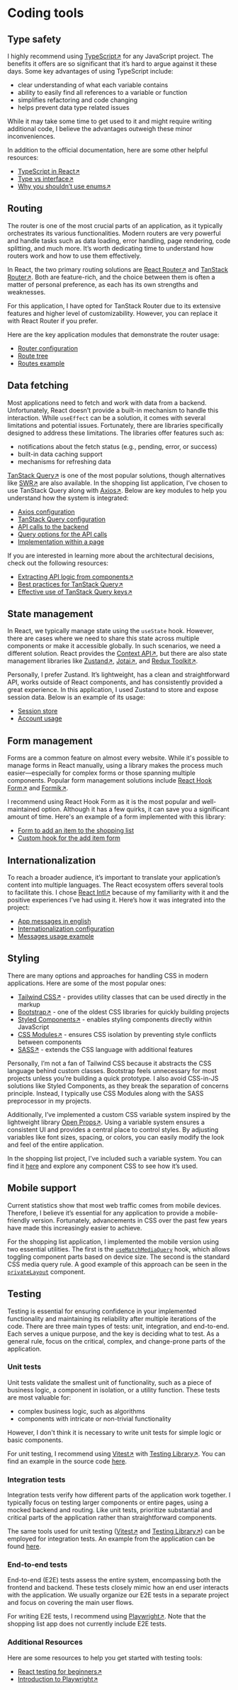 # Coding tools

## Type safety

I highly recommend using [TypeScript↗](https://www.typescriptlang.org/) for any JavaScript project. The benefits it offers are so significant that it’s hard to argue against it these days. Some key advantages of using TypeScript include:

- clear understanding of what each variable contains
- ability to easily find all references to a variable or function
- simplifies refactoring and code changing
- helps prevent data type related issues

While it may take some time to get used to it and might require writing additional code, I believe the advantages outweigh these minor inconveniences.

In addition to the official documentation, here are some other helpful resources:

- [TypeScript in React↗](https://www.youtube.com/watch?v=TPACABQTHvM)
- [Type vs interface↗](https://www.youtube.com/watch?v=Idf0zh9f3qQ)
- [Why you shouldn’t use enums↗](https://www.youtube.com/watch?v=3aUHskjF7pc)

## Routing

The router is one of the most crucial parts of an application, as it typically orchestrates its various functionalities. Modern routers are very powerful and handle tasks such as data loading, error handling, page rendering, code splitting, and much more. It’s worth dedicating time to understand how routers work and how to use them effectively.

In React, the two primary routing solutions are [React Router↗](https://reactrouter.com/) and [TanStack Router↗](https://tanstack.com/router/latest). Both are feature-rich, and the choice between them is often a matter of personal preference, as each has its own strengths and weaknesses.

For this application, I have opted for TanStack Router due to its extensive features and higher level of customizability. However, you can replace it with React Router if you prefer.

Here are the key application modules that demonstrate the router usage:

- [Router configuration](../src/router/routerProvider.tsx)
- [Route tree](../src/router/routesConfig.tsx)
- [Routes example](../src/features/shoppingLists/index.tsx)

## Data fetching

Most applications need to fetch and work with data from a backend. Unfortunately, React doesn’t provide a built-in mechanism to handle this interaction. While `useEffect` can be a solution, it comes with several limitations and potential issues. Fortunately, there are libraries specifically designed to address these limitations. The libraries offer features such as:

- notifications about the fetch status (e.g., pending, error, or success)
- built-in data caching support
- mechanisms for refreshing data

[TanStack Query↗](https://tanstack.com/query/latest) is one of the most popular solutions, though alternatives like [SWR↗](https://swr.vercel.app/) are also available. In the shopping list application, I’ve chosen to use TanStack Query along with [Axios↗](https://axios-http.com/docs/intro). Below are key modules to help you understand how the system is integrated:

- [Axios configuration](../src/api/axiosProvider.ts)
- [TanStack Query configuration](../src/api/queryProvider.tsx)
- [API calls to the backend](../src/features/shoppingLists/api/shoppingListsApi.ts)
- [Query options for the API calls](../src/features/shoppingLists/api/shoppingListsQueries.ts)
- [Implementation within a page](../src/features/shoppingLists/pages/shoppingListsPage.tsx)

If you are interested in learning more about the architectural decisions, check out the following resources:

- [Extracting API logic from components↗](https://profy.dev/article/react-architecture-api-layer)
- [Best practices for TanStack Query↗](https://www.reddit.com/r/reactjs/comments/18z3nsi/comment/kgfz6uz/?utm_source=share&utm_medium=web3x&utm_name=web3xcss&utm_term=1&rdt=51317)
- [Effective use of TanStack Query keys↗](https://tkdodo.eu/blog/effective-react-query-keys)

## State management

In React, we typically manage state using the `useState` hook. However, there are cases where we need to share this state across multiple components or make it accessible globally. In such scenarios, we need a different solution. React provides the [Context API↗](https://react.dev/reference/react/createContext), but there are also state management libraries like [Zustand↗](https://github.com/pmndrs/zustand), [Jotai↗](https://jotai.org/), and [Redux Toolkit↗](https://redux-toolkit.js.org/).

Personally, I prefer Zustand. It’s lightweight, has a clean and straightforward API, works outside of React components, and has consistently provided a great experience. In this application, I used Zustand to store and expose session data. Below is an example of its usage:

- [Session store](../src/stores/sessionStore/sessionStore.ts)
- [Account usage](../src/features/bootstrap/components/privateLayout/toolbar/profileDropdown.tsx)

## Form management

Forms are a common feature on almost every website. While it's possible to manage forms in React manually, using a library makes the process much easier—especially for complex forms or those spanning multiple components. Popular form management solutions include [React Hook Form↗](https://react-hook-form.com/) and [Formik↗](https://formik.org/).

I recommend using React Hook Form as it is the most popular and well-maintained option. Although it has a few quirks, it can save you a significant amount of time. Here's an example of a form implemented with this library:

- [Form to add an item to the shopping list](../src/features/shoppingLists/components/shoppingListView/itemsCard/addItemForm/addItemForm.tsx)
- [Custom hook for the add item form](../src/features/shoppingLists/components/shoppingListView/itemsCard/addItemForm/useAddItemForm.ts)

## Internationalization

To reach a broader audience, it’s important to translate your application’s content into multiple languages. The React ecosystem offers several tools to facilitate this. I chose [React Intl↗](https://formatjs.github.io/) because of my familiarity with it and the positive experiences I’ve had using it. Here’s how it was integrated into the project:

- [App messages in english](../src/assets/i18n/i18n-en_US.json)
- [Internationalization configuration](../src/i18n/i18nProvider.tsx)
- [Messages usage example](../src/features/shoppingLists/components/shoppingListView/itemsCard/itemsStatsView/itemsStatsView.tsx)

## Styling

There are many options and approaches for handling CSS in modern applications. Here are some of the most popular ones:

- [Tailwind CSS↗](https://tailwindcss.com/) - provides utility classes that can be used directly in the markup
- [Bootstrap↗](https://getbootstrap.com/) - one of the oldest CSS libraries for quickly building projects
- [Styled Components↗](https://styled-components.com/) - enables styling components directly within JavaScript
- [CSS Modules↗](https://github.com/css-modules/css-modules) - ensures CSS isolation by preventing style conflicts between components
- [SASS↗](https://sass-lang.com/) - extends the CSS language with additional features

Personally, I’m not a fan of Tailwind CSS because it abstracts the CSS language behind custom classes. Bootstrap feels unnecessary for most projects unless you’re building a quick prototype. I also avoid CSS-in-JS solutions like Styled Components, as they break the separation of concerns principle. Instead, I typically use CSS Modules along with the SASS preprocessor in my projects.

Additionally, I’ve implemented a custom CSS variable system inspired by the lightweight library [Open Props↗](https://open-props.style/). Using a variable system ensures a consistent UI and provides a central place to control styles. By adjusting variables like font sizes, spacing, or colors, you can easily modify the look and feel of the entire application.

In the shopping list project, I’ve included such a variable system. You can find it [here](../src/styles/varSystem) and explore any component CSS to see how it’s used.

## Mobile support

Current statistics show that most web traffic comes from mobile devices. Therefore, I believe it’s essential for any application to provide a mobile-friendly version. Fortunately, advancements in CSS over the past few years have made this increasingly easier to achieve.

For the shopping list application, I implemented the mobile version using two essential utilities. The first is the [`useMatchMediaQuery`](../src/hooks/useMatchMediaQuery.ts) hook, which allows toggling component parts based on device size. The second is the standard CSS media query rule. A good example of this approach can be seen in the [`privateLayout`](../src/features/bootstrap/components/privateLayout/privateLayout.tsx) component.

## Testing

Testing is essential for ensuring confidence in your implemented functionality and maintaining its reliability after multiple iterations of the code. There are three main types of tests: unit, integration, and end-to-end. Each serves a unique purpose, and the key is deciding what to test. As a general rule, focus on the critical, complex, and change-prone parts of the application.

### Unit tests

Unit tests validate the smallest unit of functionality, such as a piece of business logic, a component in isolation, or a utility function. These tests are most valuable for:

- complex business logic, such as algorithms
- components with intricate or non-trivial functionality

However, I don't think it is necessary to write unit tests for simple logic or basic components.

For unit testing, I recommend using [Vitest↗](https://vitest.dev/) with [Testing Library↗](https://testing-library.com/). You can find an example in the source code [here](../src/features/shoppingLists/components/shoppingListView/listFormService.test.ts).

### Integration tests

Integration tests verify how different parts of the application work together. I typically focus on testing larger components or entire pages, using a mocked backend and routing. Like unit tests, prioritize substantial and critical parts of the application rather than straightforward components.

The same tools used for unit testing ([Vitest↗](https://vitest.dev/) and [Testing Library↗](https://testing-library.com/)) can be employed for integration tests. An example from the application can be found [here](../src/features/shoppingLists/components/shoppingListView/shoppingListView.test.tsx).

### End-to-end tests

End-to-end (E2E) tests assess the entire system, encompassing both the frontend and backend. These tests closely mimic how an end user interacts with the application. We usually organize our E2E tests in a separate project and focus on covering the main user flows.

For writing E2E tests, I recommend using [Playwright↗](https://playwright.dev/). Note that the shopping list app does not currently include E2E tests.

### Additional Resources

Here are some resources to help you get started with testing tools:

- [React testing for beginners↗](https://www.youtube.com/watch?v=8Xwq35cPwYg)
- [Introduction to Playwright↗](https://www.youtube.com/watch?v=lCb9JoZFpHI)
